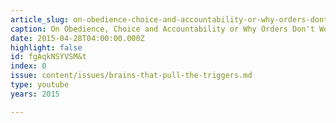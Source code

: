 ```yaml
---
article_slug: on-obedience-choice-and-accountability-or-why-orders-dont-work
caption: On Obedience, Choice and Accountability or Why Orders Don't Work
date: 2015-04-28T04:00:00.000Z
highlight: false
id: fgAqkNSYVSM&t
index: 0
issue: content/issues/brains-that-pull-the-triggers.md
type: youtube
years: 2015

---
```

